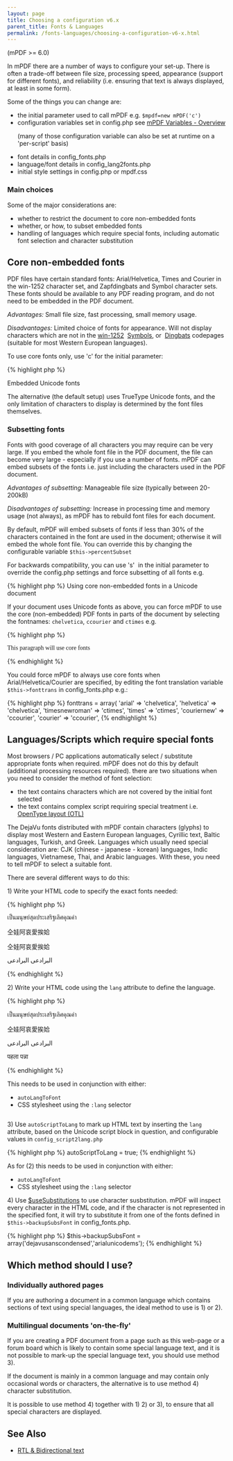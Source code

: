 ```yaml
---
layout: page
title: Choosing a configuration v6.x
parent_title: Fonts & Languages
permalink: /fonts-languages/choosing-a-configuration-v6-x.html
---
```


<div id="bpmbook" class="bpmbook" style="direction:ltr;">
<div class="topic_user_field">
<div id="U0">
<p>(mPDF &gt;= 6.0)</p>
<p>In mPDF there are a number of ways to configure your set-up. There is often a trade-off between file size, processing speed, appearance (support for different fonts), and reliability (i.e. ensuring that text is always displayed, at least in some form).</p>
<p>Some of the things you can change are:</p>
<ul>
<li>the initial parameter used to call mPDF e.g. <code>$mpdf=new mPDF('c')</code></li>
<li>configuration variables set in <span class="filename">config.php</span> see <a href="{{ "/reference/mpdf-variables/overview.html" | prepend: site.baseurl }}">mPDF Variables - Overview</a>

(many of those configuration variable can also be set at runtime on a 'per-script' basis)</li>
<li>font details in <span class="filename">config_fonts.php</span></li>
<li>language/font details in <span class="filename">config_lang2fonts.php</span></li>
<li>initial style settings in <span class="filename">config.php</span> or <span class="filename">mpdf.css</span></li>
</ul>
<h3>Main choices</h3>
<p>Some of the major considerations are:</p>
<ul>
<li>whether to restrict the document to core non-embedded fonts</li>
<li>whether, or how, to subset embedded fonts</li>
<li>handling of languages which require special fonts, including automatic font selection and character substitution</li>
</ul>
<h2>Core non-embedded fonts</h2>
<p>PDF files have certain standard fonts: Arial/Helvetica, Times and Courier in the win-1252 character set, and&nbsp;Zapfdingbats and Symbol character sets. These fonts should be available to any PDF reading program, and do not need to be embedded in the PDF document.</p>
<p><i>Advantages:</i> Small file size, fast processing, small memory usage.</p>
<p><i>Disadvantages:</i> Limited choice of fonts for appearance. Will not display characters which are not in the <a href="{{ "/reference/codepages-glyphs/win-1252.html" | prepend: site.baseurl }}">win-1252</a>&nbsp; <a href="{{ "/reference/codepages-glyphs/symbols-adobe.html" | prepend: site.baseurl }}">Symbols</a>, or&nbsp; <a href="{{ "/reference/codepages-glyphs/zapfdingbats-adobe.html" | prepend: site.baseurl }}">Dingbats</a> codepages (suitable for most Western European languages).</p>
<p>To use core fonts only, use 'c' for the initial parameter:</p>

{% highlight php %}
<?php

$mpdf = new mPDF('c');
{% endhighlight %}

<h2>Embedded Unicode fonts</h2>
<p>The alternative (the default setup) uses TrueType Unicode fonts, and the only limitation of characters to display is determined by the font files themselves.</p>
<h3>Subsetting fonts</h3>
<p>Fonts with good coverage of all characters you may require can be very large. If you embed the whole font file in the PDF document, the file can become very large - especially if you use a number of fonts. mPDF can embed subsets of the fonts i.e. just including the characters used in the PDF document.</p>
<p><i>Advantages of subsetting:</i> Manageable file size (typically between 20-200kB)</p>
<p><i>Disadvantages of subsetting:</i> Increase in processing time and memory usage (not always), as mPDF has to rebuild font files for each document.</p>
<p>By default, mPDF will embed subsets of fonts if less than 30% of the characters contained in the font are used in the document; otherwise it will embed the whole font file. You can override this by changing the configurable variable <code>$this-&gt;percentSubset</code></p>
<p>For backwards compatibility, you can use 's'&nbsp; in the initial parameter to override the <span class="filename">config.php</span> settings and force subsetting of all fonts e.g.</p>

{% highlight php %}
<?php

$mpdf = new mPDF('s');
{% endhighlight %}

<h3>Using core non-embedded fonts in a Unicode document</h3>
<p>If your document uses Unicode fonts as above, you can force mPDF to use the core (non-embedded) PDF fonts in parts of the document by selecting the fontnames: <code>chelvetica</code>, <code>ccourier</code> and <code>ctimes</code> e.g.</p>

{% highlight php %}
<p style="font-family:chelvetica">This paragraph will use core fonts</p>
{% endhighlight %}

<p>You could force mPDF to always use core fonts when Arial/Helvetica/Courier are specified, by editing the font translation variable <code>$this-&gt;fonttrans</code> in <span class="filename">config_fonts.php</span> e.g.:</p>

{% highlight php %}
<?php

$this->fonttrans = array(

 'arial' => 'chelvetica',

 'helvetica' => 'chelvetica',

 'timesnewroman' => 'ctimes',

 'times' => 'ctimes',

 'couriernew' => 'ccourier',

 'courier' => 'ccourier',
{% endhighlight %}

<h2>Languages/Scripts which require special fonts</h2>
<p>Most browsers / PC applications automatically select / substitute appropriate fonts when required. mPDF does not do this by default (additional processing resources required). there are two situations when you need to consider the method of font selection:</p>
<ul>
<li>the text contains characters which are not covered by the initial font selected</li>
<li>the text contains complex script requiring special treatment i.e. <a href="{{ "/fonts-languages/opentype-layout-otl.html" | prepend: site.baseurl }}">OpenType layout (OTL)</a></li>
</ul>
<p>The DejaVu fonts distributed with mPDF contain characters (glyphs) to display most Western and Eastern European languages, Cyrillic text, Baltic languages, Turkish, and Greek. Languages which usually need special consideration are: CJK (chinese - japanese - korean) languages, Indic languages, Vietnamese, Thai, and Arabic languages. With these, you need to tell mPDF to select a suitable font.</p>
<p>There are several different ways to do this:</p>
<p>1) Write your HTML code to specify the exact fonts needed:</p>

{% highlight php %}
<p style="font-family: Garuda">เป็นมนุษย์สุดประเสริฐเลิศคุณค่า</p>

<p style="font-family: BIG5">仝娃阿哀愛挨姶</p>

<p style="font-family: sun-exta">仝娃阿哀愛挨姶</p>

<p style="font-family: 'XB Riyaz'">البرادعی البرادعی</p>
{% endhighlight %}

<p>2) Write your HTML code using the <code>lang</code> attribute to define the language.&nbsp;</p>

{% highlight php %}
<p lang="th">เป็นมนุษย์สุดประเสริฐเลิศคุณค่า</p>

<p lang="zh-CN">仝娃阿哀愛挨姶</p>

<p lang="ar">البرادعی البرادعی</p>

<p lang="hi">पहला पन्ना</p>
{% endhighlight %}

<p>This needs to be used in conjunction with either:</p>
<ul>
<li><code>autoLangToFont</code></li>
<li>CSS stylesheet using the <code>:lang</code> selector<code>

</code></li>
</ul>
<p>3) Use <code>autoScriptToLang</code> to mark up HTML text by inserting the <code>lang</code> attribute, based on the Unicode script block in question, and configurable values in <code>config_script2lang.php</code></p>

{% highlight php %}
<?php

$mpdf->autoScriptToLang = true;
{% endhighlight %}

<p>As for (2) this needs to be used in conjunction with either:</p>
<ul>
<li><code>autoLangToFont</code></li>
<li>CSS stylesheet using the <code>:lang</code> selector</li>
</ul>
<p>4) Use <a href="{{ "/reference/mpdf-variables/usesubstitutions.html" | prepend: site.baseurl }}">$useSubstitutions</a> to use character susbstitution. mPDF will inspect every character in the HTML code, and if the character is not represented in the specified font, it will try to substitute it from one of the fonts defined in <code>$this-&gt;backupSubsFont</code> in <span class="filename">config_fonts.php</span>.</p>

{% highlight php %}
$this->backupSubsFont = array('dejavusanscondensed','arialunicodems');
{% endhighlight %}

<h2>Which method should I use?</h2>
<h3>Individually authored pages</h3>
<p>If you are authoring a document in a common language which contains sections of text using special languages, the ideal method to use is 1) or 2).</p>
<h3>Multilingual documents 'on-the-fly'</h3>
<p>If you are creating a PDF document from a page such as this web-page or a forum board which is likely to contain some special language text, and it is not possible to mark-up the special language text, you should use method 3).</p>
<p>If the document is mainly in a common language and may contain only occasional words or characters, the alternative is to use method 4) character substitution.</p>
<p>It is possible to use method 4) together with 1) 2) or 3), to ensure that all special characters are displayed.</p>
<h2>See Also</h2>
<ul>
<li class="manual_boxlist"><a href="{{ "/reference/mpdf-functions/annotation.html" | prepend: site.baseurl }}">RTL &amp; Bidirectional text</a></li>
</ul>
<p>&nbsp;</p>
</div>
</div>

